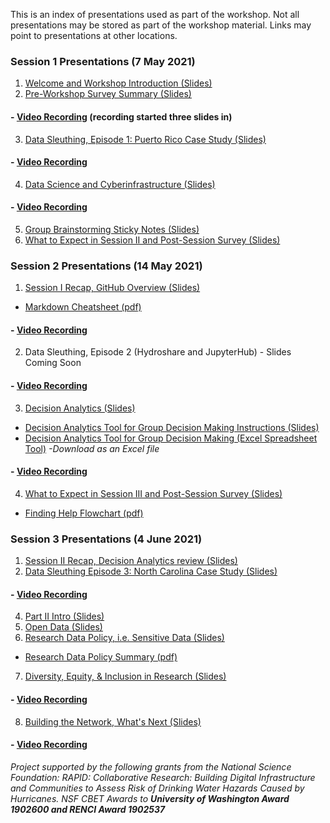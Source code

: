 This is an index of presentations used as part of the workshop. 
Not all presentations may be stored as part of the workshop material.
Links may point to presentations at other locations.

### Session 1 Presentations (7 May 2021)
1. [Welcome and Workshop Introduction (Slides)](https://docs.google.com/presentation/d/1SnLdsvksdGB58zYiA54eliNqMi_16UMsunAJFYC1xc8/edit?usp=sharing)
2. [Pre-Workshop Survey Summary (Slides)](https://docs.google.com/presentation/d/1K5bj3Zxfb0V7dWMr8-Y3pdtdgxHNS4Wk/edit#slide=id.p1)
#### - [Video Recording](https://drive.google.com/file/d/1UQbX1mJD4vDDBDTXObLoGs_8Ih_YGR_E/view?usp=sharing) (recording started three slides in)
3. [Data Sleuthing, Episode 1: Puerto Rico Case Study (Slides)](https://drive.google.com/file/d/1CZtTynLQlBv-9rAAhLs5hrF20CU-uHU5/view?usp=sharing)
#### - [Video Recording](https://drive.google.com/file/d/15n0UoVAe7PM40Tke0H8m9mFryjM5SCRC/view?usp=sharing)
4. [Data Science and Cyberinfrastructure (Slides)](https://docs.google.com/presentation/d/1glMzYz0tg7sr4eF52bYrIZD5Y2-qQCb21OthclRrLBg/edit?usp=sharing)  
#### - [Video Recording](https://drive.google.com/file/d/1vzkTamrz7UFyoE5vCmapXD62mfNpDOGb/view?usp=sharing)
5. [Group Brainstorming Sticky Notes (Slides)](https://docs.google.com/presentation/d/1yqnIilLhTc7FHgOONXvRMpHyZLhK83agvFa8VFtzlug/edit?usp=sharing)
6. [What to Expect in Session II and Post-Session Survey (Slides)](https://docs.google.com/presentation/d/1KdWBnq38U3VKUZXVx_eKVqZ1PpqWMjAXvZrF7JZ9CWI/edit?usp=sharing)

### Session 2 Presentations (14 May 2021)
1. [Session I Recap, GitHub Overview (Slides)](https://docs.google.com/presentation/d/1y3zNs99POTv_iuvUbEWARno_WSlKLmc8KWdauh6dXpw/edit?usp=sharing)
- [Markdown Cheatsheet (pdf)](https://drive.google.com/file/d/1sULkLOpCwU7QcuJ9yUTj8JKCSSz9rPTH/view?usp=sharing)
#### - [Video Recording](https://drive.google.com/file/d/1xg_FIN3hWQrI3DgAAf8bevobwZVRScgm/view?usp=sharing)
2. Data Sleuthing, Episode 2 (Hydroshare and JupyterHub) - Slides Coming Soon
#### - [Video Recording](https://drive.google.com/file/d/1DHisV4ehxJOqEpfh-Xqm3uiHgtj5jJ4H/view?usp=sharing)
3. [Decision Analytics (Slides)](https://docs.google.com/presentation/d/1Oa8vxvztUqgTKsAqnNr0n4_ws_82I0UlUM0sUeOvUUU/edit?usp=sharing)
- [Decision Analytics Tool for Group Decision Making Instructions (Slides)](https://docs.google.com/presentation/d/1UaIndG1n4_Rg4PuziA8Cp3yRgA15Jr--HqiWLIY6Go0/edit?usp=sharing)
- [Decision Analytics Tool for Group Decision Making (Excel Spreadsheet Tool)](https://drive.google.com/file/d/1ggmat9ZCjLia6oV9oREXvs9jMIdoHghf/view?usp=sharing) *-Download as an Excel file*
#### - [Video Recording](https://drive.google.com/file/d/1AFE324Wm2kKg1UHI_08B0Ystp4U5mLAH/view?usp=sharing)
4. [What to Expect in Session III and Post-Session Survey (Slides)](https://docs.google.com/presentation/d/1NXB4irvOSZaA0aazq2Tm7gRPDtdiU8IoyCXITfVEhXE/edit?usp=sharing)
- [Finding Help Flowchart (pdf)](https://drive.google.com/file/d/1iQGwdwoCNxhVWFenK81Pj_XQyg7e0WwO/view?usp=sharing)

### Session 3 Presentations (4 June 2021)
1. [Session II Recap, Decision Analytics review (Slides)](https://docs.google.com/presentation/d/1mbJYIwWPiyf12TJIVV-66UAJK6njPeZ3vtUDF8p84OY/edit?usp=sharing)
2. [Data Sleuthing Episode 3: North Carolina Case Study (Slides)](https://drive.google.com/file/d/1O11M76DeLvW7F-bmk-Oou4-bf5AZIlQX/view?usp=sharing)
#### - [Video Recording](https://drive.google.com/file/d/1MmnSAi2rvLDDuRlL_JEmTmgfOwlVj7Pd/view?usp=sharing)
4. [Part II Intro (Slides)](https://docs.google.com/presentation/d/1IwkNw7kb2zVr_uEzBQjqwvLDiQxNv3UHJTUd0DrIJAU/edit?usp=sharing)
5. [Open Data (Slides)](https://docs.google.com/presentation/d/1P6lK1tKOqpTf-6YsUVoaIIXgm3tEl-pv9crNmJt5yLY/edit?usp=sharing)
6. [Research Data Policy, i.e. Sensitive Data (Slides)](https://drive.google.com/file/d/1CAlMfSPubwijBCO5z5xaFRMqsyGsbBAq/view?usp=sharing)
- [Research Data Policy Summary (pdf)](https://drive.google.com/file/d/1fyLRC5bA2gg9CdDzkyO0ZByCpwv9pu8k/view?usp=sharing)
7. [Diversity, Equity, & Inclusion in Research (Slides)](https://docs.google.com/presentation/d/1bTXA-650SibxABZSWXqLbxdZk7TwlzIP86o-MNuV1fY/edit?usp=sharing)
#### - [Video Recording](https://drive.google.com/file/d/1MfAyyNJuu1Bc3iz510u71t_OgVc0ANhj/view?usp=sharing) 
8. [Building the Network, What's Next (Slides)](https://docs.google.com/presentation/d/1-yoqgvbqqho_Nhr-BbvXOgjMDw07hvIpa4_-Cbr9wcU/edit?usp=sharing)
#### - [Video Recording](https://drive.google.com/file/d/1ljj1cRRPjZGsmZgOwAVujoKotYQL2Ex5/view?usp=sharing) 


*Project supported by the following grants from the National Science Foundation: RAPID: Collaborative Research: Building Digital Infrastructure and Communities to Assess Risk of Drinking Water Hazards Caused by Hurricanes. NSF CBET Awards to __University of Washington Award 1902600 and RENCI Award 1902537__*
